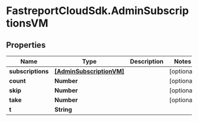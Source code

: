 # FastreportCloudSdk.AdminSubscriptionsVM

## Properties

Name | Type | Description | Notes
------------ | ------------- | ------------- | -------------
**subscriptions** | [**[AdminSubscriptionVM]**](AdminSubscriptionVM.md) |  | [optional] 
**count** | **Number** |  | [optional] 
**skip** | **Number** |  | [optional] 
**take** | **Number** |  | [optional] 
**t** | **String** |  | 


